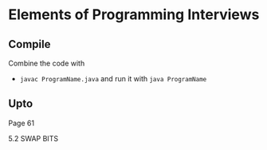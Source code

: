 # Elements of Programming Interviews

## Compile
Combine the code with
* ```javac ProgramName.java``` and run it with ```java ProgramName```

## Upto
Page 61

5.2 SWAP BITS
